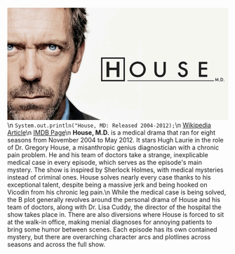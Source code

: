 ![Hugh Laurie staring at you next to the logo of the show](House-MD.png)\n
`System.out.println("House, MD: Released 2004-2012);`\n
[Wikipedia Article](https://en.wikipedia.org/wiki/House_(TV_series))\n
[IMDB Page](https://www.imdb.com/title/tt0412142/)\n
**House, M.D.** is a medical drama that ran for eight seasons from November 2004 to May 2012. It stars Hugh Laurie in the role of Dr. Gregory House, a misanthropic genius diagnostician with a chronic pain problem. He and his team of doctors take a strange, inexplicable medical case in every episode, which serves as the episode's main mystery. The show is inspired by Sherlock Holmes, with medical mysteries instead of criminal ones. House solves nearly every case thanks to his exceptional talent, despite being a massive jerk and being hooked on Vicodin from his chronic leg pain.\n
While the medical case is being solved, the B plot generally revolves around the personal drama of House and his team of doctors, along with Dr. Lisa Cuddy, the director of the hospital the show takes place in. There are also diversions where House is forced to sit at the walk-in office, making menial diagnoses for annoying patients to bring some humor between scenes. Each episode has its own contained mystery, but there are overarching character arcs and plotlines across seasons and across the full show.